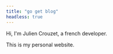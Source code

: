 ```yaml
---
title: "go get blog"
headless: true
---
```


Hi, I'm Julien Crouzet, a french developer.

This is my personal website.
